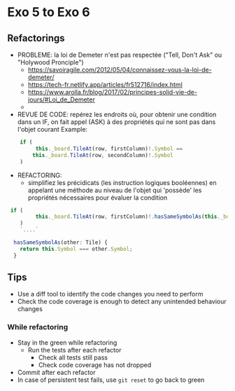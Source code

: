 # Exo 5 to Exo 6


## Refactorings
- PROBLEME: la loi de Demeter n'est pas respectée ("Tell, Don't Ask" ou "Holywood Pronciple")
  - https://savoiragile.com/2012/05/04/connaissez-vous-la-loi-de-demeter/   
  - https://tech-fr.netlify.app/articles/fr512716/index.html
  - https://www.arolla.fr/blog/2017/02/principes-solid-vie-de-jours/#Loi_de_Demeter
  - 
- REVUE DE CODE: repérez les endroits où, pour obtenir une condition dans un IF, on fait appel (ASK) à des propriétés 
qui ne sont pas dans l'objet courant
  Example:
```javascript
    if (
         this._board.TileAt(row, firstColumn)!.Symbol ==
        this._board.TileAt(row, secondColumn)!.Symbol 
    )
```

- REFACTORING:
  - simplifiez les précidicats (les instruction logiques booléennes) en appelant une méthode au niveau de l'objet qui 'possède' les propriétés nécessaires pour évaluer la condition

```javascript
 if (
         this._board.TileAt(row, firstColumn)!.hasSameSymbolAs(this._board.TileAt(row, secondColumn))
    )
    `....`

  hasSameSymbolAs(other: Tile) {
    return this.Symbol === other.Symbol;
  }
```

## Tips

- Use a diff tool to identify the code changes you need to perform
- Check the code coverage is enough to detect any unintended behaviour changes

### While refactoring

- Stay in the green while refactoring
  - Run the tests after each refactor
    - Check all tests still pass
    - Check code coverage has not dropped
- Commit after each refactor
- In case of persistent test fails, use `git reset` to go back to green
